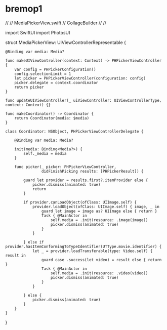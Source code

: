 # bremop1
//
//  MediaPickerView.swift
//  CollageBuilder
//
//

import SwiftUI
import PhotosUI

struct MediaPickerView: UIViewControllerRepresentable {
    
    @Binding var media: Media?
    
    func makeUIViewController(context: Context) -> PHPickerViewController  {
        var config = PHPickerConfiguration()
        config.selectionLimit = 1
        let picker = PHPickerViewController(configuration: config)
        picker.delegate = context.coordinator
        return picker
    }
    
    func updateUIViewController(_ uiViewController: UIViewControllerType, context: Context) {}
    
    func makeCoordinator() -> Coordinator {
        return Coordinator(media: $media)
    }
    
    class Coordinator: NSObject, PHPickerViewControllerDelegate {
        
        @Binding var media: Media?
        
        init(media: Binding<Media?>) {
            self._media = media
        }
        
        func picker(_ picker: PHPickerViewController,
                    didFinishPicking results: [PHPickerResult]) {
            
            guard let provider = results.first?.itemProvider else {
                picker.dismiss(animated: true)
                return
            }
            
            if provider.canLoadObject(ofClass: UIImage.self) {
                provider.loadObject(ofClass: UIImage.self) { image, _ in
                    guard let image = image as? UIImage else { return }
                    Task { @MainActor in
                        self.media = .init(resource: .image(image))
                        picker.dismiss(animated: true)
                    }
                }
                
            } else if provider.hasItemConformingToTypeIdentifier(UTType.movie.identifier) {
                let _ = provider.loadTransferable(type: Video.self) { result in
                    guard case .success(let video) = result else { return }
                    Task { @MainActor in
                        self.media = .init(resource: .video(video))
                        picker.dismiss(animated: true)
                    }
                }
                
            } else {
                picker.dismiss(animated: true)
            }
        }
    }
}
